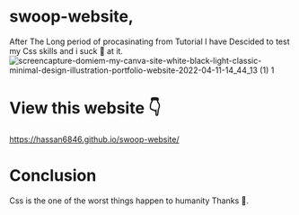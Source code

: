 # swoop-website,
After The Long period of procasinating from Tutorial I have Descided to test my Css skills and i suck 💩 at it.
![screencapture-domiem-my-canva-site-white-black-light-classic-minimal-design-illustration-portfolio-website-2022-04-11-14_44_13 (1) 1](https://user-images.githubusercontent.com/96440779/174457788-bad4b45a-d27b-4743-b29d-1ae1a9cf7833.png)

# View this website 👇
https://hassan6846.github.io/swoop-website/
# Conclusion
Css is the one of the worst things happen to humanity Thanks 🙏.
